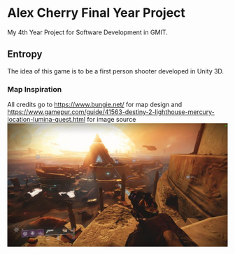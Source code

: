 # Alex Cherry Final Year Project
My 4th Year Project for Software Development in GMIT.

## Entropy
The idea of this game is to be a first person shooter developed in Unity 3D.

### Map Inspiration 

All credits go to https://www.bungie.net/ for map design and https://www.gamepur.com/guide/41563-destiny-2-lighthouse-mercury-location-lumina-quest.html for image source
![alt test](readmescreenshots/MercuryImage.jpg)


